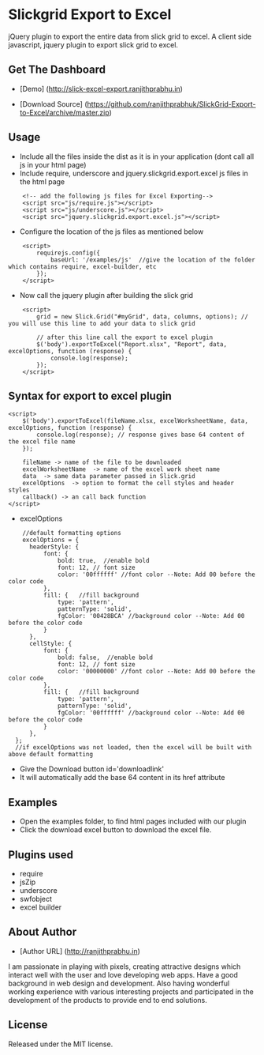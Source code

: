 # Slickgrid Export to Excel
jQuery plugin to export the entire data from slick grid to excel. A client side javascript, jquery plugin to export slick grid to excel. 

## Get The Dashboard

* [Demo] (http://slick-excel-export.ranjithprabhu.in)

* [Download Source]  (https://github.com/ranjithprabhuk/SlickGrid-Export-to-Excel/archive/master.zip)

## Usage
* Include all the files inside the dist as it is in your application (dont call all js in your html page)
* Include require, underscore and jquery.slickgrid.export.excel js files in the html page

```
	<!-- add the following js files for Excel Exporting-->
    <script src="js/require.js"></script>
    <script src="js/underscore.js"></script>
    <script src="jquery.slickgrid.export.excel.js"></script>
```

* Configure the location of the js files as mentioned below
```
	<script>
		requirejs.config({
			baseUrl: '/examples/js'  //give the location of the folder which contains require, excel-builder, etc
		});
	</script>
```

* Now call the jquery plugin after building the slick grid

```
	<script>
		grid = new Slick.Grid("#myGrid", data, columns, options); // you will use this line to add your data to slick grid
		
		// after this line call the export to excel plugin
		$('body').exportToExcel("Report.xlsx", "Report", data, excelOptions, function (response) {
			console.log(response);
		});
	</script>
```
## Syntax for export to excel plugin
```
<script>
	$('body').exportToExcel(fileName.xlsx, excelWorksheetName, data, excelOptions, function (response) {
        console.log(response); // response gives base 64 content of the excel file name
    });
	
	fileName -> name of the file to be downloaded
	excelWorksheetName  -> name of the excel work sheet name
	data  -> same data parameter passed in Slick.grid
	excelOptions  -> option to format the cell styles and header styles
	callback() -> an call back function
</script>
```
* excelOptions
```
	//default formatting options
	excelOptions = {  
      headerStyle: {
          font: {
              bold: true,  //enable bold
              font: 12, // font size
              color: '00ffffff' //font color --Note: Add 00 before the color code
          },
          fill: {   //fill background
              type: 'pattern', 
              patternType: 'solid',
              fgColor: '00428BCA' //background color --Note: Add 00 before the color code
          }
      },
      cellStyle: {
          font: {
              bold: false,  //enable bold
              font: 12, // font size
              color: '00000000' //font color --Note: Add 00 before the color code
          },
          fill: {   //fill background
              type: 'pattern',
              patternType: 'solid',
              fgColor: '00ffffff' //background color --Note: Add 00 before the color code
          }
      },
  };
  //if excelOptions was not loaded, then the excel will be built with above default formatting
```
* Give the Download button id='downloadlink'
* It will automatically add the base 64 content in its href attribute

## Examples
* Open the examples folder, to find html pages included with our plugin
* Click the download excel button to download the excel file.

## Plugins used
* require
* jsZip
* underscore
* swfobject
* excel builder



## About Author
* [Author URL] (http://ranjithprabhu.in)

I am passionate in playing with pixels, creating attractive designs which interact well with the user and love developing web apps. Have a good background in web design and development. Also having wonderful working experience with various interesting projects and participated in the development of the products to provide end to end solutions.


## License
Released under the MIT license.
